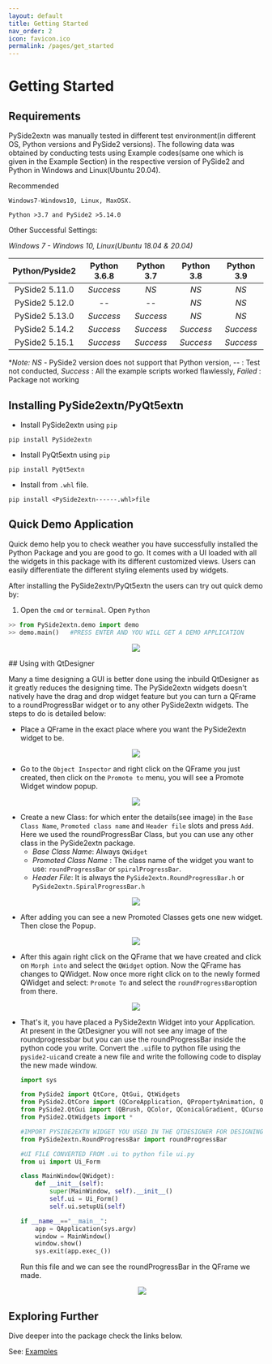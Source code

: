 ```yaml
---
layout: default
title: Getting Started
nav_order: 2
icon: favicon.ico
permalink: /pages/get_started
---
```


# Getting Started

## Requirements

PySide2extn was manually tested in different test environment(in different OS, Python versions and PySide2 versions). The following data was obtained by conducting tests using Example codes(same one which is given in the Example Section) in the respective version of PySide2 and Python in Windows and Linux(Ubuntu 20.04).

Recommended

```
Windows7-Windows10, Linux, MaxOSX.
```

```
Python >3.7 and PySide2 >5.14.0
```

Other Successful Settings:

*Windows 7 - Windows 10, Linux(Ubuntu 18.04 & 20.04)*

| Python/Pyside2 | Python 3.6.8 | Python 3.7 | Python 3.8 | Python 3.9 |
| :------------: | :----------: | :--------: | :--------: | :--------: |
| PySide2 5.11.0 |  *Success*   |    *NS*    |    *NS*    |    *NS*    |
| PySide2 5.12.0 |      --      |     --     |    *NS*    |    *NS*    |
| PySide2 5.13.0 |  *Success*   | *Success*  |    *NS*    |    *NS*    |
| PySide2 5.14.2 |  *Success*   | *Success*  | *Success*  | *Success*  |
| PySide2 5.15.1 |  *Success*   | *Success*  | *Success*  | *Success*  |

**Note:* *NS* - PySide2 version does not support that Python version, -- : Test not conducted, *Success* : All the example scripts worked flawlessly, *Failed* : Package not working

## Installing PySide2extn/PyQt5extn

* Install PySide2extn using `pip`

``` 
pip install PySide2extn
```

* Install PyQt5extn using `pip`

``` 
pip install PyQt5extn
```

* Install from `.whl` file.

```
pip install <PySide2extn------.whl>file
```



## Quick Demo Application

Quick demo help you to check weather you have successfully installed the Python Package and you are good to go. It comes with a UI loaded with all the widgets in this package with its different customized views. Users can easily differentiate the different styling elements used by widgets.

After installing the PySide2extn/PyQt5extn the users can try out quick demo by:

1. Open the `cmd` or `terminal`. Open `Python`

```python
>> from PySide2extn.demo import demo
>> demo.main()   #PRESS ENTER AND YOU WILL GET A DEMO APPLICATION
```



<p align="center">
  <img src="pages/assets/demo/rpb.PNG">
</p>
## Using with QtDesigner

Many a time designing a GUI is better done using the inbuild QtDesigner as it greatly reduces the designing time. The PySide2extn widgets doesn't natively have the drag and drop widget feature but you can turn a QFrame to a roundProgressBar widget or to any other PySide2extn widgets. The steps to do is detailed below:

* Place a QFrame in the exact place where you want the PySide2extn widget to be.

<p align="center">
  <img src="pages/assets/getstart/qtdes1.png">
</p>




* Go to the `Object Inspector` and right click on the QFrame you just created, then click on the `Promote to` menu, you will see a Promote Widget window popup.

<p align="center">
  <img src="pages/assets/getstart/qtdes2.png">
</p>




* Create a new Class: for which enter the details(see image) in the `Base Class Name`, `Promoted class name` and `Header file` slots and press `Add`. Here we used the roundProgressBar Class, but you can use any other class in the PySide2extn package.
  * *Base Class Name*: Always `QWidget`
  * *Promoted Class Name* : The class name of the widget you want to use: `roundProgressBar` or `spiralProgressBar`.
  * *Header File*: It is always the `PySide2extn.RoundProgressBar.h` or `PySide2extn.SpiralProgressBar.h`

<p align="center">
  <img src="pages/assets/getstart/qtdes3.png">
</p>




* After adding you can see a new Promoted Classes gets one new widget. Then close the Popup.

<p align="center">
  <img src="pages/assets/getstart/qtdes4.png">
</p>




* After this again right click on the QFrame that we have created and click on `Morph into` and select the `QWidget` option. Now the QFrame has changes to QWidget. Now once more right click on to the newly formed QWidget and select: `Promote To` and select the `roundProgressBar`option from there.

<p align="center">
  <img src="pages/assets/getstart/qtdes5.png">
</p>




* That's it, you have placed a PySide2extn Widget into your Application. At present in the QtDesigner you will not see any image of the roundprogressbar but you can use the roundProgressBar inside the python code you write. Convert the `.ui`file to python file using the `pyside2-uic`and create a new file and write the following code to display the new made window.

  ```python
  import sys
  
  from PySide2 import QtCore, QtGui, QtWidgets
  from PySide2.QtCore import (QCoreApplication, QPropertyAnimation, QDate, QDateTime, QMetaObject, QObject, QPoint, QRect, QSize, QTime, QUrl, Qt, QEvent)
  from PySide2.QtGui import (QBrush, QColor, QConicalGradient, QCursor, QFont, QFontDatabase, QIcon, QKeySequence, QLinearGradient, QPalette, QPainter, QPixmap, QRadialGradient, QPen)
  from PySide2.QtWidgets import *
  
  #IMPORT PYSIDE2EXTN WIDGET YOU USED IN THE QTDESIGNER FOR DESIGNING.
  from PySide2extn.RoundProgressBar import roundProgressBar
  
  #UI FILE CONVERTED FROM .ui to python file ui.py
  from ui import Ui_Form  
  
  class MainWindow(QWidget):
      def __init__(self):
          super(MainWindow, self).__init__()
          self.ui = Ui_Form()
          self.ui.setupUi(self)
  
  if __name__=="__main__":
      app = QApplication(sys.argv)
      window = MainWindow()
      window.show()
      sys.exit(app.exec_())
  ```

   Run this file and we can see the roundProgressBar in the QFrame we made.

  <p align="center">
    <img src="pages/assets/getstart/qtdes6.png">
  </p>

## Exploring Further

Dive deeper into the package check the links below.





See: [Examples](/pages/example)